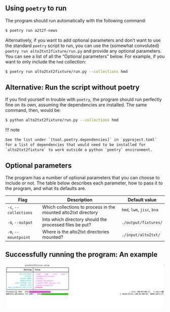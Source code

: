 ## Using `poetry` to run

The program should run automatically with the following command:

```sh
$ poetry run a2t2f-news
```

Alternatively, if you want to add optional parameters and don’t want to use the
standard `poetry` script to run, you can use the (somewhat convoluted)
`poetry run alto2txt2fixture/run.py` and provide any optional parameters. You
can see a list of all the “Optional parameters” below. For example, if you want
to only include the `hmd` collection:

```sh
$ poetry run alto2txt2fixture/run.py --collections hmd
```

## Alternative: Run the script without poetry

If you find yourself in trouble with `poetry`, the program should run perfectly
fine on its own, assuming the dependencies are installed. The same command,
then, would be:

```sh
$ python alto2txt2fixture/run.py --collections hmd
```

!!! note

    See the list under `[tool.poetry.dependencies]` in `pyproject.toml` for a list of dependencies that would need to be installed for `alto2txt2fixture` to work outside a python `poetry` environment.

## Optional parameters

The program has a number of optional parameters that you can choose to include
or not. The table below describes each parameter, how to pass it to the program,
and what its defaults are.

| Flag                  | Description                                                    | Default value               |
| --------------------- | -------------------------------------------------------------- | --------------------------- |
| `-c`, `--collections` | Which collections to process in the mounted alto2txt directory | `hmd`, `lwm`, `jisc`, `bna` |
| `-o`, `--output`      | Into which directory should the processed files be put?        | `./output/fixtures/`        |
| `-m`, `--mountpoint`  | Where is the alto2txt directories mounted?                     | `./input/alto2txt/`         |

## Successfully running the program: An example

![img/successfully-running.png](img/successfully-running.png)
